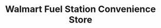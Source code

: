 ---
title: "Walmart Fuel Station Convenience Store"
url: /tampa/walmart-fuel-station-convenience-store/
shop: convenience
---